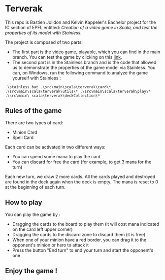 # Terverak

This repo is Bastien Jolidon and Kelvin Kappeler's Bachelor project for the IC section of EPFL entitled: _Creation of a video game in Scala, and test the properties of its model with Stainless._

The project is composed of two parts:
- The first part is the video game, playable, which you can find in the main branch. You can test the game by clicking on this [link](https://kelvinkappeler.github.io/Terverak/).
- The second part is in the Stainless branch and is the code that allowed us to demonstrate the properties of the game model via Stainless. You can, on Windows, run the following command to analyze the game yourself with Stainless :

```
.\stainless.bat .\src\main\scala\terverak\card\* .\src\main\scala\terverak\utils\* .\src\main\scala\terverak\play\* .\src\main\ scala\terverak\deckCollection\*
```

## Rules of the game

There are two types of card:
 - Minion Card
 - Spell Card

Each card can be activated in two different ways:
 - You can spend some mana to play the card
 - You can discard for free the card (for example, to get 3 mana for the turn)

Each new turn, we draw 2 more cards.
All the cards played and destroyed are found in the deck again when the deck is empty.
The mana is reset to 0 at the beginning of each turn.

## How to play
You can play the game by :
 - Dragging the cards to the board to play them (it will cost mana indicated on the card left upper corner)
 - Dragging the cards to the discard zone to discard them (it is free)
 - When one of your minion have a red border, you can drag it to the opponent's minion or hero to attack it
 - Press the button "End turn" to end your turn and start the opponent's one
 
## Enjoy the game !